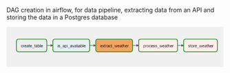 DAG creation in airflow, for data pipeline, extracting data from an API and storing the data in a Postgres database

<p align="center">
  <img src="airflow_pipeline.png"/>
  <br><br>
</p>
